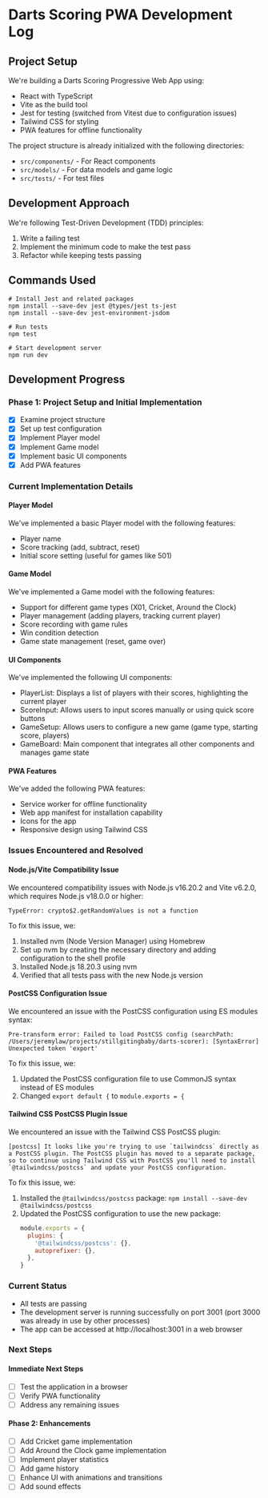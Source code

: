 # Darts Scoring PWA Development Log

## Project Setup

We're building a Darts Scoring Progressive Web App using:
- React with TypeScript
- Vite as the build tool
- Jest for testing (switched from Vitest due to configuration issues)
- Tailwind CSS for styling
- PWA features for offline functionality

The project structure is already initialized with the following directories:
- `src/components/` - For React components
- `src/models/` - For data models and game logic
- `src/tests/` - For test files

## Development Approach

We're following Test-Driven Development (TDD) principles:
1. Write a failing test
2. Implement the minimum code to make the test pass
3. Refactor while keeping tests passing

## Commands Used

```
# Install Jest and related packages
npm install --save-dev jest @types/jest ts-jest
npm install --save-dev jest-environment-jsdom

# Run tests
npm test

# Start development server
npm run dev
```

## Development Progress

### Phase 1: Project Setup and Initial Implementation

- [x] Examine project structure
- [x] Set up test configuration
- [x] Implement Player model
- [x] Implement Game model
- [x] Implement basic UI components
- [x] Add PWA features

### Current Implementation Details

#### Player Model
We've implemented a basic Player model with the following features:
- Player name
- Score tracking (add, subtract, reset)
- Initial score setting (useful for games like 501)

#### Game Model
We've implemented a Game model with the following features:
- Support for different game types (X01, Cricket, Around the Clock)
- Player management (adding players, tracking current player)
- Score recording with game rules
- Win condition detection
- Game state management (reset, game over)

#### UI Components
We've implemented the following UI components:
- PlayerList: Displays a list of players with their scores, highlighting the current player
- ScoreInput: Allows users to input scores manually or using quick score buttons
- GameSetup: Allows users to configure a new game (game type, starting score, players)
- GameBoard: Main component that integrates all other components and manages game state

#### PWA Features
We've added the following PWA features:
- Service worker for offline functionality
- Web app manifest for installation capability
- Icons for the app
- Responsive design using Tailwind CSS

### Issues Encountered and Resolved

#### Node.js/Vite Compatibility Issue
We encountered compatibility issues with Node.js v16.20.2 and Vite v6.2.0, which requires Node.js v18.0.0 or higher:

```
TypeError: crypto$2.getRandomValues is not a function
```

To fix this issue, we:
1. Installed nvm (Node Version Manager) using Homebrew
2. Set up nvm by creating the necessary directory and adding configuration to the shell profile
3. Installed Node.js 18.20.3 using nvm
4. Verified that all tests pass with the new Node.js version

#### PostCSS Configuration Issue
We encountered an issue with the PostCSS configuration using ES modules syntax:

```
Pre-transform error: Failed to load PostCSS config (searchPath: /Users/jeremylaw/projects/stillgitingbaby/darts-scorer): [SyntaxError] Unexpected token 'export'
```

To fix this issue, we:
1. Updated the PostCSS configuration file to use CommonJS syntax instead of ES modules
2. Changed `export default {` to `module.exports = {`

#### Tailwind CSS PostCSS Plugin Issue
We encountered an issue with the Tailwind CSS PostCSS plugin:

```
[postcss] It looks like you're trying to use `tailwindcss` directly as a PostCSS plugin. The PostCSS plugin has moved to a separate package, so to continue using Tailwind CSS with PostCSS you'll need to install `@tailwindcss/postcss` and update your PostCSS configuration.
```

To fix this issue, we:
1. Installed the `@tailwindcss/postcss` package: `npm install --save-dev @tailwindcss/postcss`
2. Updated the PostCSS configuration to use the new package:
   ```js
   module.exports = {
     plugins: {
       '@tailwindcss/postcss': {},
       autoprefixer: {},
     },
   }
   ```

### Current Status
- All tests are passing
- The development server is running successfully on port 3001 (port 3000 was already in use by other processes)
- The app can be accessed at http://localhost:3001 in a web browser

### Next Steps

#### Immediate Next Steps
- [ ] Test the application in a browser
- [ ] Verify PWA functionality
- [ ] Address any remaining issues

#### Phase 2: Enhancements
- [ ] Add Cricket game implementation
- [ ] Add Around the Clock game implementation
- [ ] Implement player statistics
- [ ] Add game history
- [ ] Enhance UI with animations and transitions
- [ ] Add sound effects 